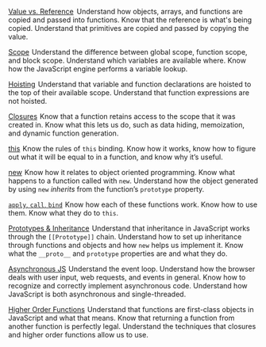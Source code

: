 [Value vs. Reference](https://www.educative.io/collection/page/5679346740101120/5707702298738688/5685265389584384)</a>   Understand how objects, arrays, and functions are copied and passed into functions. Know that the reference is what's being copied. Understand that primitives are copied and passed by copying the value.

[Scope](https://scotch.io/tutorials/understanding-scope-in-javascript#toc-scope-in-javascript)  Understand the difference between global scope, function scope, and block scope. Understand which variables are available where. Know how the JavaScript engine performs a variable lookup.

[Hoisting](http://javascriptissexy.com/javascript-variable-scope-and-hoisting-explained/)  Understand that variable and function declarations are hoisted to the top of their available scope. Understand that function expressions are not hoisted.

[Closures](http://javascriptissexy.com/understand-javascript-closures-with-ease/)  Know that a function retains access to the scope that it was created in. Know what this lets us do, such as data hiding, memoization, and dynamic function generation.


[this](https://www.educative.io/collection/page/5679346740101120/5707702298738688/5676830073815040)  Know the rules of `this` binding. Know how it works, know how to figure out what it will be equal to in a function, and know why it’s useful.

[new](https://codeburst.io/javascripts-new-keyword-explained-as-simply-as-possible-fec0d87b2741)  Know how it relates to object oriented programming. Know what happens to a function called with `new`. Understand how the object generated by using `new` _inherits_ from the function’s `prototype` property.

[`apply`, `call`, `bind`](https://codeplanet.io/javascript-apply-vs-call-vs-bind/)  Know how each of these functions work. Know how to use them. Know what they do to <code>this</code>.

[Prototypes & Inheritance](https://codeburst.io/master-javascript-prototypes-inheritance-d0a9a5a75c4e)  Understand that inheritance in JavaScript works through the `[[Prototype]]` chain. Understand how to set up inheritance through functions and objects and how <code>new</code> helps us implement it. Know what the `__proto__` and `prototype` properties are and what they do.

[Asynchronous JS](https://www.youtube.com/watch?v=8aGhZQkoFbQ&amp;t=948s)  Understand the event loop. Understand how the browser deals with user input, web requests, and events in general. Know how to recognize and correctly implement asynchronous code. Understand how JavaScript is both asynchronous and single-threaded.

[Higher Order Functions](https://www.sitepoint.com/higher-order-functions-javascript/)  Understand that functions are first-class objects in JavaScript and what that means. Know that returning a function from another function is perfectly legal. Understand the techniques that closures and higher order functions allow us to use.
